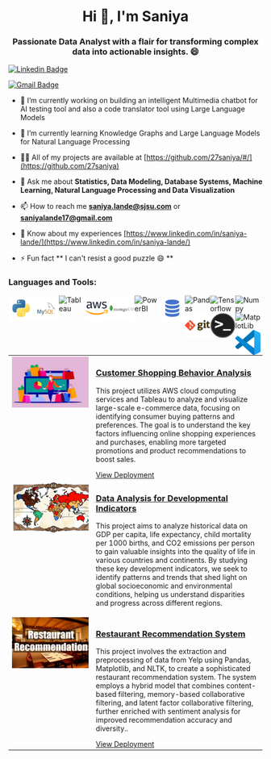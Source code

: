 <h1 align="center">Hi 👋, I'm Saniya</h1>
<h3 align="center">Passionate Data Analyst with a flair for transforming complex data into actionable insights. 😄
</h3>

[![Linkedin Badge](https://img.shields.io/badge/LinkedIn-0077B5?style=for-the-badge&logo=linkedin&logoColor=white&link=https://www.linkedin.com/in/saniya-lande/)](https://www.linkedin.com/in/saniya-lande/)

[![Gmail Badge](https://img.shields.io/badge/Gmail-D14836?style=for-the-badge&logo=gmail&logoColor=white&link=mailto:saniya.lande@sjsu.edu)](mailto:saniya.lande@sjsu.edu) 


- 🔭 I’m currently working on building an intelligent Multimedia chatbot for AI testing tool and also a code translator tool using Large Language Models

- 🌱 I’m currently learning Knowledge Graphs and Large Language Models for Natural Language Processing

- 👨‍💻 All of my projects are available at [https://github.com/27saniya/#/](https://github.com/27saniya)

- 💬 Ask me about **Statistics, Data Modeling, Database Systems, Machine Learning, Natural Language Processing and Data Visualization**

- 📫 How to reach me **saniya.lande@sjsu.com** or **saniyalande17@gmail.com**

- 📄 Know about my experiences [https://www.linkedin.com/in/saniya-lande/](https://www.linkedin.com/in/saniya-lande/)

- ⚡ Fun fact ** I can't resist a good puzzle 😄 **

### Languages and Tools: 
<img align="left" alt="python" width="50px" src="https://raw.githubusercontent.com/github/explore/80688e429a7d4ef2fca1e82350fe8e3517d3494d/topics/python/python.png" />
<img align="left" alt="MySQL" width="50px" src="https://raw.githubusercontent.com/github/explore/80688e429a7d4ef2fca1e82350fe8e3517d3494d/topics/mysql/mysql.png" />
<img align="left" alt="Tableau" width="50px" src="https://user-images.githubusercontent.com/32903323/43256817-e40da78a-90c5-11e8-9c84-9471549a1259.png" />
<img align="left" alt="AWS" width="50px" src="https://raw.githubusercontent.com/github/explore/80688e429a7d4ef2fca1e82350fe8e3517d3494d/topics/aws/aws.png" />
<img align="left" alt="MongoDB" width="50px" src="https://raw.githubusercontent.com/github/explore/80688e429a7d4ef2fca1e82350fe8e3517d3494d/topics/mongodb/mongodb.png" />
<img align="left" alt="PowerBI" width="50px" src="https://cdn.windowsreport.com/wp-content/uploads/2019/07/Fix-power-bi-cant-find-app.jpg" />
<img align="left" alt="SQL" width="50px" src="https://raw.githubusercontent.com/github/explore/80688e429a7d4ef2fca1e82350fe8e3517d3494d/topics/sql/sql.png" />
<img align="left" alt="Pandas" width="50px" src="https://avatars.githubusercontent.com/u/21206976?s=200&v=4" />
<img align="left" alt="Tensorflow" width="50px" src="https://www.vectorlogo.zone/logos/tensorflow/tensorflow-icon.svg" />
<img align="left" alt="Numpy" width="50px" src="https://user-images.githubusercontent.com/67586773/105040771-43887300-5a88-11eb-9f01-bee100b9ef22.png" />
<img align="left" alt="Git" width="50px" src="https://raw.githubusercontent.com/github/explore/80688e429a7d4ef2fca1e82350fe8e3517d3494d/topics/git/git.png" />
<img align="left" alt="Terminal" width="50px" src="https://raw.githubusercontent.com/github/explore/80688e429a7d4ef2fca1e82350fe8e3517d3494d/topics/terminal/terminal.png" />
<img align="left" alt="MatplotLib" width="50px" src="https://user-images.githubusercontent.com/67586773/105040771-43887300-5a88-11eb-9f01-bee100b9ef22.png" />
<img align="left" alt="Visual Studio Code" width="50px" src="https://raw.githubusercontent.com/github/explore/80688e429a7d4ef2fca1e82350fe8e3517d3494d/topics/visual-studio-code/visual-studio-code.png" />

<br>
<br>
<p></p>

<table>
  <tr>
    <td width="33%" valign="top">
      <a href="https://github.com/27saniya/Customer-Shopping-Behavior-Analysis" target="_blank" rel="noreferrer noopener">
        <img src="https://github.com/27saniya/27saniya/blob/main/assets/customer.png" alt="Project Image" width="100%"/>
      </a>
    </td>
    <td>
      <h3><a href="https://github.com/27saniya/Customer-Shopping-Behavior-Analysis">Customer Shopping Behavior Analysis</a></h3>
      <p>This project utilizes AWS cloud computing services and Tableau to analyze and visualize large-scale e-commerce data, focusing on identifying consumer buying patterns and preferences. The goal is to understand the key factors influencing online shopping experiences and purchases, enabling more targeted promotions and product recommendations to boost sales.</p>
      <a href="https://public.tableau.com/app/profile/saniya8270/viz/CustomerShoppingbehaviorAnalysis/CustomerShoppingBehaviorAnalysis" target="_blank" rel="noreferrer noopener">View Deployment</a>
    </td>
  </tr>
  
  <tr>
    <td width="33%" valign="top">
      <a href="https://github.com/27saniya/development-indicators/blob/main/final_report.pdf" target="_blank" rel="noreferrer noopener">
        <img src="https://github.com/27saniya/27saniya/blob/main/assets/development_indicators.png" alt="Project Image" width="100%"/>
      </a>
    </td>
    <td>
      <h3><a href="https://github.com/27saniya/development-indicators/blob/main/final_report.pdf">Data Analysis for Developmental Indicators</a></h3>
      <p>This project aims to analyze historical data on GDP per capita, life expectancy, child mortality per 1000 births, and CO2 emissions per person to gain valuable insights into the quality of life in various countries and continents. By studying these key development indicators, we seek to identify patterns and trends that shed light on global socioeconomic and environmental conditions, helping us understand disparities and progress across different regions.</p>
      <a href="https://public.tableau.com/app/profile/saniya8270/viz/CustomerShoppingbehaviorAnalysis/CustomerShoppingBehaviorAnalysis" target="_blank" 
    </td>
  </tr>

  <tr>
    <td width="33%" valign="top">
      <a href="https://github.com/27saniya/Restaurant-Recommendation-System/tree/main" target="_blank" rel="noreferrer noopener">
        <img src="https://github.com/27saniya/27saniya/blob/main/assets/resturant-edi.png" alt="Project Image" width="100%"/>
      </a>
    </td>
    <td>
      <h3><a href="https://github.com/27saniya/Restaurant-Recommendation-System/tree/main">Restaurant Recommendation System</a></h3>
      <p>This project involves the extraction and preprocessing of data from Yelp using Pandas, Matplotlib, and NLTK, to create a sophisticated restaurant recommendation system. The system employs a hybrid model that combines content-based filtering, memory-based collaborative filtering, and latent factor collaborative filtering, further enriched with sentiment analysis for improved recommendation accuracy and diversity..</p>
      <a href="#">View Deployment</a>
    </td>
  </tr>
</table>


<!--
**27saniya/27saniya** is a ✨ _special_ ✨ repository because its `README.md` (this file) appears on your GitHub profile.

Here are some ideas to get you started:

- 🔭 I’m currently working on ...
- 🌱 I’m currently learning ...
- 👯 I’m looking to collaborate on ...
- 🤔 I’m looking for help with ...
- 💬 Ask me about ...
- 📫 How to reach me: ...
- 😄 Pronouns: ...
- ⚡ Fun fact: ...
-->
